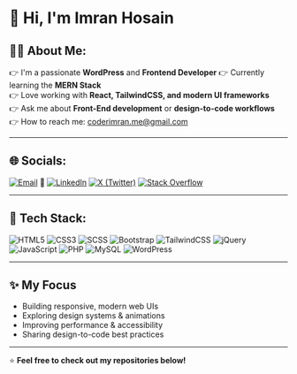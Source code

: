 # 👋 Hi, I'm Imran Hosain  

## 🧑‍💻 About Me:
👉 I'm a passionate **WordPress** and **Frontend Developer**
👉 Currently learning the **MERN Stack**  
👉 Love working with **React, TailwindCSS, and modern UI frameworks**  
👉 Ask me about **Front-End development** or **design-to-code workflows**  
👉 How to reach me: [coderimran.me@gmail.com](mailto:coderimran.me@gmail.com)

---

## 🌐 Socials:
[![Email](https://img.shields.io/badge/Email-D14836?logo=gmail&logoColor=white)](mailto:coderimran.me@gmail.com)
📎 [![LinkedIn](https://img.shields.io/badge/LinkedIn-0A66C2?logo=linkedin&logoColor=white)](https://linkedin.com/in/web-designer-frontend-developer)
[![X (Twitter)](https://img.shields.io/badge/Twitter-000000?logo=x&logoColor=white)](https://x.com/ImranHosain97)
[![Stack Overflow](https://img.shields.io/badge/Stack%20Overflow-F58025?logo=stackoverflow&logoColor=white)](https://stackoverflow.com/users/17320324/imran-hosain)

---

## 🧰 Tech Stack:
![HTML5](https://img.shields.io/badge/HTML5-E34F26?logo=html5&logoColor=white)
![CSS3](https://img.shields.io/badge/CSS3-1572B6?logo=css3&logoColor=white)
![SCSS](https://img.shields.io/badge/SCSS-CC6699?logo=sass&logoColor=white)
![Bootstrap](https://img.shields.io/badge/Bootstrap-7952B3?logo=bootstrap&logoColor=white)
![TailwindCSS](https://img.shields.io/badge/TailwindCSS-38B2AC?logo=tailwind-css&logoColor=white)
![jQuery](https://img.shields.io/badge/jQuery-0769AD?logo=jquery&logoColor=white)
![JavaScript](https://img.shields.io/badge/JavaScript-F7DF1E?logo=javascript&logoColor=black)
![PHP](https://img.shields.io/badge/PHP-777BB4?logo=php&logoColor=white)
![MySQL](https://img.shields.io/badge/MySQL-4479A1?logo=mysql&logoColor=white)
![WordPress](https://img.shields.io/badge/WordPress-21759B?logo=wordpress&logoColor=white)

---

## ✨ My Focus
- Building responsive, modern web UIs  
- Exploring design systems & animations  
- Improving performance & accessibility  
- Sharing design-to-code best practices

---

⭐️ **Feel free to check out my repositories below!**
